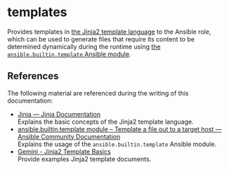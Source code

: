 # templates

Provides templates in [the Jinja2 template language](https://jinja.palletsprojects.com/) to the Ansible role, which can be used to generate files that require its content to be determined dynamically during the runtime using [the `ansible.builtin.template` Ansible module](https://docs.ansible.com/ansible/latest/collections/ansible/builtin/template_module.html).

## References

The following material are referenced during the writing of this documentation:

* [Jinja — Jinja Documentation](https://jinja.palletsprojects.com/)  
  Explains the basic concepts of the Jinja2 template language.
* [ansible.builtin.template module – Template a file out to a target host — Ansible Community Documentation](https://docs.ansible.com/ansible/latest/collections/ansible/builtin/template_module.html)  
  Explains the usage of the `ansible.builtin.template` Ansible module.
* [‎Gemini - Jinja2 Template Basics](https://gemini.google.com/share/5d88b0b68335)  
  Provide examples Jinja2 template documents.

